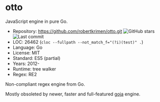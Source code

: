 # otto

JavaScript engine in pure Go.

* Repository: https://github.com/robertkrimen/otto.git <img src="https://img.shields.io/github/stars/robertkrimen/otto?label=&style=flat-square" alt="GitHub stars" title="GitHub stars"><img src="https://img.shields.io/github/last-commit/robertkrimen/otto?label=&style=flat-square" alt="Last commit" title="Last commit">
* LOC:        26462 (`cloc --fullpath --not_match_f="(?i)(test)" .`)
* Language:   Go
* License:    MIT
* Standard:   ES5 (partial)
* Years:      2012-
* Runtime:    tree walker
* Regex:      RE2

Non-compliant regex engine from Go.

Mostly obsoleted by newer, faster and full-featured [goja](goja.md) engine.
